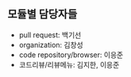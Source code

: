 모듈별 담당자들
---------------

* pull request: 백기선
* organization: 김창성
* code repository/browser: 이응준
* 코드리뷰/리뷰메뉴: 김지한, 이응준
